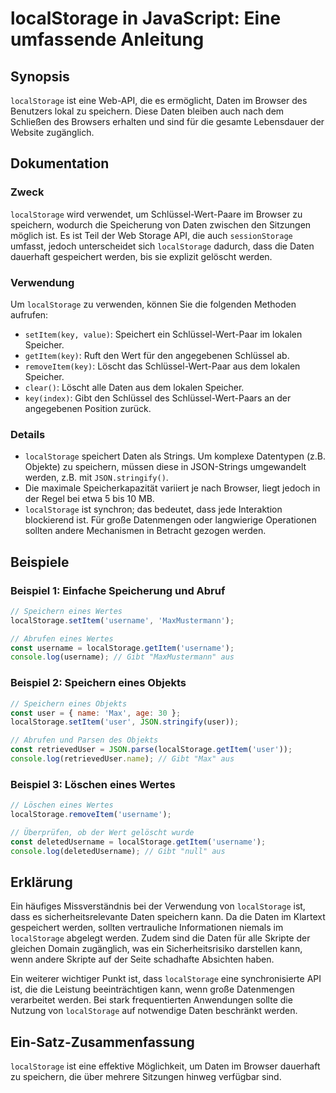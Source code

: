 <!--
Meta Description: # localStorage in JavaScript: Eine umfassende Anleitung ## Synopsis `localStorage` ist eine Web-API, die es ermöglicht, Daten im Browser des Benutzers...
Meta Keywords: localstorage, die, daten, ist, speichern
-->

# localStorage in JavaScript: Eine umfassende Anleitung

## Synopsis
`localStorage` ist eine Web-API, die es ermöglicht, Daten im Browser des Benutzers lokal zu speichern. Diese Daten bleiben auch nach dem Schließen des Browsers erhalten und sind für die gesamte Lebensdauer der Website zugänglich.

## Dokumentation
### Zweck
`localStorage` wird verwendet, um Schlüssel-Wert-Paare im Browser zu speichern, wodurch die Speicherung von Daten zwischen den Sitzungen möglich ist. Es ist Teil der Web Storage API, die auch `sessionStorage` umfasst, jedoch unterscheidet sich `localStorage` dadurch, dass die Daten dauerhaft gespeichert werden, bis sie explizit gelöscht werden.

### Verwendung
Um `localStorage` zu verwenden, können Sie die folgenden Methoden aufrufen:
- `setItem(key, value)`: Speichert ein Schlüssel-Wert-Paar im lokalen Speicher.
- `getItem(key)`: Ruft den Wert für den angegebenen Schlüssel ab.
- `removeItem(key)`: Löscht das Schlüssel-Wert-Paar aus dem lokalen Speicher.
- `clear()`: Löscht alle Daten aus dem lokalen Speicher.
- `key(index)`: Gibt den Schlüssel des Schlüssel-Wert-Paars an der angegebenen Position zurück.

### Details
- `localStorage` speichert Daten als Strings. Um komplexe Datentypen (z.B. Objekte) zu speichern, müssen diese in JSON-Strings umgewandelt werden, z.B. mit `JSON.stringify()`.
- Die maximale Speicherkapazität variiert je nach Browser, liegt jedoch in der Regel bei etwa 5 bis 10 MB.
- `localStorage` ist synchron; das bedeutet, dass jede Interaktion blockierend ist. Für große Datenmengen oder langwierige Operationen sollten andere Mechanismen in Betracht gezogen werden.

## Beispiele
### Beispiel 1: Einfache Speicherung und Abruf
```javascript
// Speichern eines Wertes
localStorage.setItem('username', 'MaxMustermann');

// Abrufen eines Wertes
const username = localStorage.getItem('username');
console.log(username); // Gibt "MaxMustermann" aus
```

### Beispiel 2: Speichern eines Objekts
```javascript
// Speichern eines Objekts
const user = { name: 'Max', age: 30 };
localStorage.setItem('user', JSON.stringify(user));

// Abrufen und Parsen des Objekts
const retrievedUser = JSON.parse(localStorage.getItem('user'));
console.log(retrievedUser.name); // Gibt "Max" aus
```

### Beispiel 3: Löschen eines Wertes
```javascript
// Löschen eines Wertes
localStorage.removeItem('username');

// Überprüfen, ob der Wert gelöscht wurde
const deletedUsername = localStorage.getItem('username');
console.log(deletedUsername); // Gibt "null" aus
```

## Erklärung
Ein häufiges Missverständnis bei der Verwendung von `localStorage` ist, dass es sicherheitsrelevante Daten speichern kann. Da die Daten im Klartext gespeichert werden, sollten vertrauliche Informationen niemals im `localStorage` abgelegt werden. Zudem sind die Daten für alle Skripte der gleichen Domain zugänglich, was ein Sicherheitsrisiko darstellen kann, wenn andere Skripte auf der Seite schadhafte Absichten haben.

Ein weiterer wichtiger Punkt ist, dass `localStorage` eine synchronisierte API ist, die die Leistung beeinträchtigen kann, wenn große Datenmengen verarbeitet werden. Bei stark frequentierten Anwendungen sollte die Nutzung von `localStorage` auf notwendige Daten beschränkt werden.

## Ein-Satz-Zusammenfassung
`localStorage` ist eine effektive Möglichkeit, um Daten im Browser dauerhaft zu speichern, die über mehrere Sitzungen hinweg verfügbar sind.